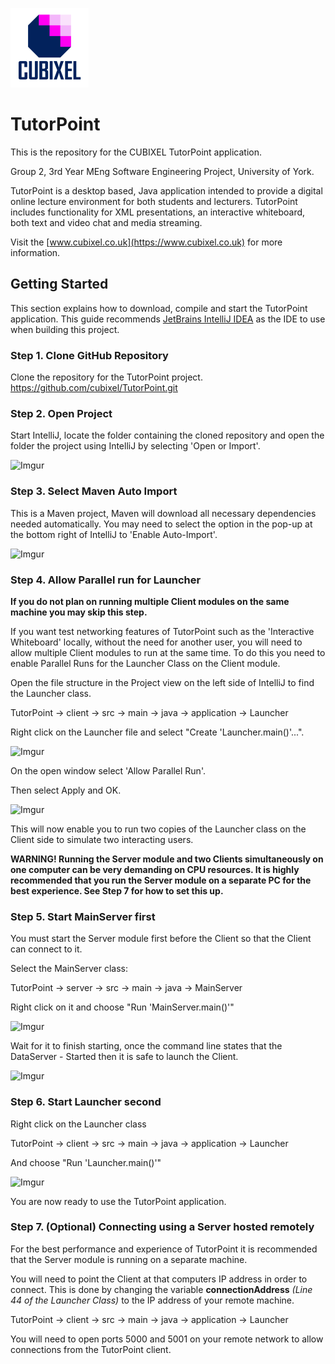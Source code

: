 ![cubixel](https://github.com/cubixel/TutorPoint/blob/development/client/src/main/resources/application/media/icons/cubixel_icon_with_text_smaller.png?raw=true "cubixel")

# TutorPoint


This is the repository for the CUBIXEL TutorPoint application.

Group 2, 3rd Year MEng Software Engineering Project, University of York.

TutorPoint is a desktop based, Java application intended to provide a digital online lecture 
environment for both students and lecturers. TutorPoint includes functionality for 
XML presentations, an interactive whiteboard, both text and video chat and media streaming.

Visit the [www.cubixel.co.uk](https://www.cubixel.co.uk) for more information.

## Getting Started

This section explains how to download, compile and start the TutorPoint application.
This guide recommends [JetBrains IntelliJ IDEA](https://www.jetbrains.com/idea/) as the 
IDE to use when building this project.

### Step 1. Clone GitHub Repository
Clone the repository for the TutorPoint project.
https://github.com/cubixel/TutorPoint.git

### Step 2. Open Project 
Start IntelliJ, locate the folder containing the cloned repository and 
open the folder the project using IntelliJ by selecting 'Open or Import'.

![Imgur](https://i.imgur.com/TY8QkjS.png)

### Step 3. Select Maven Auto Import
This is a Maven project, Maven will download all necessary dependencies needed
automatically. You may need to select the option in the pop-up at the 
bottom right of IntelliJ to 'Enable Auto-Import'.

![Imgur](https://imgur.com/IF97Eek.png)

### Step 4. Allow Parallel run for Launcher
**If you do not plan on running multiple Client modules on the same machine you may skip this step.**

If you want test networking features of TutorPoint such as the 'Interactive Whiteboard' locally,
without the need for another user, you will need to allow multiple Client modules to run at the 
same time. To do this you need to enable Parallel Runs for the Launcher Class on the Client module.

Open the file structure in the Project view on the left side of IntelliJ to 
find the Launcher class.

TutorPoint -> client -> src -> main -> java -> application -> Launcher

Right click on the Launcher file and select "Create 'Launcher.main()'...".

![Imgur](https://i.imgur.com/gESS8Ns.png)

On the open window select 'Allow Parallel Run'.

Then select Apply and OK.

![Imgur](https://i.imgur.com/67PtJd0.png)

This will now enable you to run two copies of the Launcher class on the 
Client side to simulate two interacting users.

**WARNING! Running the Server module and two Clients simultaneously on one computer can be very demanding on
CPU resources. It is highly recommended that you run the Server module on a separate PC for the 
best experience. See Step 7 for how to set this up.**

### Step 5. Start MainServer first
You must start the Server module first before the Client so that the Client 
can connect to it.

Select the MainServer class:

TutorPoint -> server -> src -> main -> java -> MainServer

Right click on it and choose "Run 'MainServer.main()'"

![Imgur](https://i.imgur.com/xwk1pLp.png)

Wait for it to finish starting, once the command line states that the 
DataServer - Started then it is safe to launch the Client.

![Imgur](https://i.imgur.com/XLTdxx1.png)

### Step 6. Start Launcher second

Right click on the Launcher class 

TutorPoint -> client -> src -> main -> java -> application -> Launcher

And choose "Run 'Launcher.main()'"

![Imgur](https://i.imgur.com/CeztAVo.png)

You are now ready to use the TutorPoint application.

### Step 7. (Optional) Connecting using a Server hosted remotely

For the best performance and experience of TutorPoint it is recommended that the Server module is running 
on a separate machine. 

You will need to point the Client at that computers IP address in order to connect. This is 
done by changing the variable **connectionAddress** *(Line 44 of the Launcher Class)* to the IP 
address of your remote machine.

TutorPoint -> client -> src -> main -> java -> application -> Launcher

You will need to open ports 5000 and 5001 on your remote network to allow connections from the 
TutorPoint client.